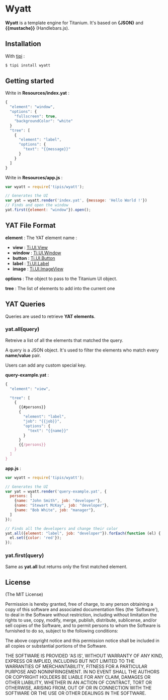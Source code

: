 # Wyatt

__Wyatt__ is a template engine for Titanium. It's based on __{JSON}__ and __{{mustache}}__ (Handlebars.js). 

## Installation

With [tipi](https://github.com/IsCoolEntertainment/tipi) :

```bash
$ tipi install wyatt
```

## Getting started

Write in __Resources/index.yat__ :

```javascript
{
  "element": "window",
  "options": {
    "fullscreen": true,
    "backgroundColor": "white"   
  }
  "tree": [
    {
      "element": "label",
      "options": {
        "text": "{{message}}"  
      }
    }
  ]
}
```

Write in __Resources/app.js__ :

```javascript
var wyatt = require('tipis/wyatt');

// Generates the UI
var yat = wyatt.render('index.yat', {message: 'Hello World !'})
// Finds and open the window
yat.first({element: "window"}).open();
```

## YAT File Format

__element__ : The YAT element name :

*   __view__ : [Ti.UI.View](http://docs.appcelerator.com/titanium/3.0/#!/api/Titanium.UI.View)
*   __window__ : [Ti.UI.Window](http://docs.appcelerator.com/titanium/3.0/#!/api/Titanium.UI.Window)
*   __button__ : [Ti.UI.Button](http://docs.appcelerator.com/titanium/3.0/#!/api/Titanium.UI.Button)
*   __label__ : [Ti.UI.Label](http://docs.appcelerator.com/titanium/3.0/#!/api/Titanium.UI.Label)
*   __image__ : [Ti.UI.ImageView](http://docs.appcelerator.com/titanium/3.0/#!/api/Titanium.UI.ImageView)

__options__ : The object to pass to the Titanium UI object.

__tree__ : The list of elements to add into the current one

## YAT Queries

Queries are used to retrieve __YAT elements__.

### yat.all(query)

Retreive a list of all the elements that matched the query.

A query is a JSON object. It's used to filter the elements who match every __name/value__ pair. 

Users can add any custom special key.

__query-example.yat__ :

```javascript
{
  "element": "view",

  "tree": [
    {
      {{#persons}}
      {
        "element": "label",
        "job": "{{job}}",
        "options": {
          "text": "{{name}}"  
        }
      }
      {{/persons}} 
    }
  ]
}
```

__app.js__ :

```javascript
var wyatt = require('tipis/wyatt');

// Generates the UI
var yat = wyatt.render('query-example.yat', {
  persons: [
    {name: "John Smith", job: "developer"},
    {name: "Stewart McKay", job: "developer"},
    {name: "Bob White", job: "manager"},
  ]
});

// Finds all the developers and change their color
yat.all({element: "label", job: "developer"}).forEach(function (el) {
  el.set({color: 'red'});
});
```

### yat.first(query)

Same as __yat.all__ but returns only the first matched element.

## License 

(The MIT License)

Permission is hereby granted, free of charge, to any person obtaining
a copy of this software and associated documentation files (the
'Software'), to deal in the Software without restriction, including
without limitation the rights to use, copy, modify, merge, publish,
distribute, sublicense, and/or sell copies of the Software, and to
permit persons to whom the Software is furnished to do so, subject to
the following conditions:

The above copyright notice and this permission notice shall be
included in all copies or substantial portions of the Software.

THE SOFTWARE IS PROVIDED 'AS IS', WITHOUT WARRANTY OF ANY KIND,
EXPRESS OR IMPLIED, INCLUDING BUT NOT LIMITED TO THE WARRANTIES OF
MERCHANTABILITY, FITNESS FOR A PARTICULAR PURPOSE AND NONINFRINGEMENT.
IN NO EVENT SHALL THE AUTHORS OR COPYRIGHT HOLDERS BE LIABLE FOR ANY
CLAIM, DAMAGES OR OTHER LIABILITY, WHETHER IN AN ACTION OF CONTRACT,
TORT OR OTHERWISE, ARISING FROM, OUT OF OR IN CONNECTION WITH THE
SOFTWARE OR THE USE OR OTHER DEALINGS IN THE SOFTWARE.
